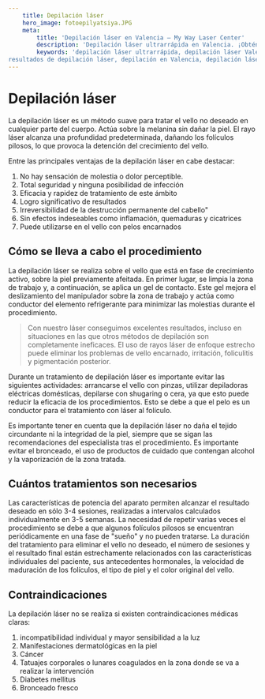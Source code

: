 ```yaml
---
    title: Depilación láser
    hero_image: fotoepilyatsiya.JPG
    meta: 
        title: 'Depilación láser en Valencia – My Way Laser Center'
        description: 'Depilación láser ultrarrápida en Valencia. ¡Obtén resultados sorprendentes al mejor precio!'
        keywords: 'depilación láser ultrarrápida, depilación láser Valencia, depilación láser al mejor precio,
resultados de depilación láser, depilación en Valencia, depilación láser rápida Valencia, depilación sin dolor Valencia, estándar de oro de la depilación láser, opiniones de depilación láser Valencia, depilación láser eficaz Valencia, precios de depilación láser Valencia, ultra- depilación rápida con resultados, depilación láser profesional Valencia'
---
```


# Depilación láser

La depilación láser es un método suave para tratar el vello no deseado en cualquier parte del cuerpo. Actúa sobre la melanina sin dañar la piel. El rayo láser alcanza una profundidad predeterminada, dañando los folículos pilosos, lo que provoca la detención del crecimiento del vello.

Entre las principales ventajas de la depilación láser en cabe destacar:

1. No hay sensación de molestia o dolor perceptible.
2. Total seguridad y ninguna posibilidad de infección
3. Eficacia y rapidez de tratamiento de este ámbito
4. Logro significativo de resultados
5. Irreversibilidad de la destrucción permanente del cabello"
6. Sin efectos indeseables como inflamación, quemaduras y cicatrices
7. Puede utilizarse en el vello con pelos encarnados

## Cómo se lleva a cabo el procedimiento

La depilación láser se realiza sobre el vello que está en fase de crecimiento activo, sobre la piel previamente afeitada. En primer lugar, se limpia la zona de trabajo y, a continuación, se aplica un gel de contacto. Este gel mejora el deslizamiento del manipulador sobre la zona de trabajo y actúa como conductor del elemento refrigerante para minimizar las molestias durante el procedimiento.

> Con nuestro láser conseguimos excelentes resultados, incluso en situaciones en las que otros métodos de depilación son completamente ineficaces. El uso de rayos láser de enfoque estrecho puede eliminar los problemas de vello encarnado, irritación, foliculitis y pigmentación posterior.

Durante un tratamiento de depilación láser es importante evitar las siguientes actividades: arrancarse el vello con pinzas, utilizar depiladoras eléctricas domésticas, depilarse con shugaring o cera, ya que esto puede reducir la eficacia de los procedimientos. Esto se debe a que el pelo es un conductor para el tratamiento con láser al folículo.

Es importante tener en cuenta que la depilación láser no daña el tejido circundante ni la integridad de la piel, siempre que se sigan las recomendaciones del especialista tras el procedimiento. Es importante evitar el bronceado, el uso de productos de cuidado que contengan alcohol y la vaporización de la zona tratada.

## Cuántos tratamientos son necesarios

Las características de potencia del aparato permiten alcanzar el resultado deseado en sólo 3-4 sesiones, realizadas a intervalos calculados individualmente en 3-5 semanas. La necesidad de repetir varias veces el procedimiento se debe a que algunos folículos pilosos se encuentran periódicamente en una fase de "sueño" y no pueden tratarse. La duración del tratamiento para eliminar el vello no deseado, el número de sesiones y el resultado final están estrechamente relacionados con las características individuales del paciente, sus antecedentes hormonales, la velocidad de maduración de los folículos, el tipo de piel y el color original del vello.

## Contraindicaciones

La depilación láser no se realiza si existen contraindicaciones médicas claras:

1. incompatibilidad individual y mayor sensibilidad a la luz
2. Manifestaciones dermatológicas en la piel
3. Cáncer
4. Tatuajes corporales o lunares coagulados en la zona donde se va a realizar la intervención
5. Diabetes mellitus
6. Bronceado fresco
